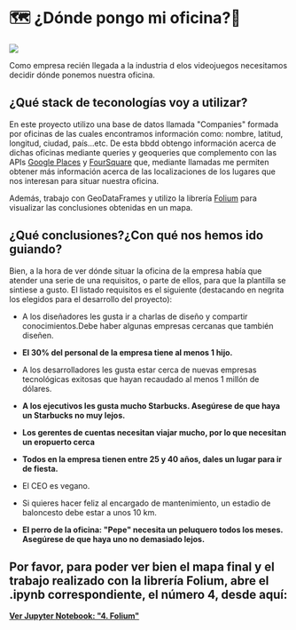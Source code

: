 # 🗺 ¿Dónde pongo mi oficina?🏢

![](https://elefantesenbicicleta.com/wp-content/uploads/2018/01/tintin_mundo.jpg)

Como empresa recién llegada a la industria d elos videojuegos necesitamos decidir dónde ponemos nuestra oficina.

## ¿Qué stack de teconologías voy a utilizar?

En este proyecto utilizo una base de datos llamada "Companies" formada por oficinas de las cuales encontramos información como: nombre, latitud, longitud, ciudad, país...etc. De esta bbdd obtengo información acerca de dichas oficinas mediante queries y geoqueries que complemento con las APIs [Google Places](https://cloud.google.com/maps-platform/places/?hl=es&utm_source=google&utm_medium=cpc&utm_campaign=FY18-Q2-global-demandgen-paidsearchonnetworkhouseads-cs-maps_contactsal_saf&utm_content=text-ad-none-none-DEV_c-CRE_436338821277-ADGP_Hybrid%20%7C%20AW%20SEM%20%7C%20BKWS%20~%20Places%20%7C%20EXA%20%7C%20Google%20Maps%20Places%20API-KWID_43700051585713668-aud-599078372864%3Akwd-22859391737-userloc_1005493&utm_term=KW_google%20places%20api-ST_google%20places%20api&gclid=Cj0KCQiA48j9BRC-ARIsAMQu3WQaf_bwuj-2dxUFXixCeaM7ycBwiBgY0p3dqrqg4zpg2povN-h0cK0aAlDZEALw_wcB) y [FourSquare](https://developer.foursquare.com) que, mediante llamadas me permiten obtener más información acerca de las localizaciones de los lugares que nos interesan para situar nuestra oficina.

Además, trabajo con GeoDataFrames y utilizo la librería [Folium](https://python-visualization.github.io/folium/) para visualizar las conclusiones obtenidas en un mapa.

## ¿Qué conclusiones?¿Con qué nos hemos ido guiando?
Bien, a la hora de ver dónde situar la oficina de la empresa había que atender una serie de una requisitos, o parte de ellos, para que la plantilla se sintiese a gusto. El listado requisitos es el siguiente (destacando en negrita los elegidos para el desarrollo del proyecto):

- A los diseñadores les gusta ir a charlas de diseño y compartir conocimientos.Debe haber algunas empresas cercanas que también diseñen.

- **El 30% del personal de la empresa tiene al menos 1 hijo.**

- A los desarrolladores les gusta estar cerca de nuevas empresas tecnológicas exitosas que hayan recaudado al menos 1 millón de dólares.

- **A los ejecutivos les gusta mucho Starbucks. Asegúrese de que haya un Starbucks no muy lejos.**

- **Los gerentes de cuentas necesitan viajar mucho, por lo que necesitan un eropuerto cerca**

- **Todos en la empresa tienen entre 25 y 40 años, dales un lugar para ir de fiesta.**

- El CEO es vegano.

- Si quieres hacer feliz al encargado de mantenimiento, un estadio de baloncesto debe estar a unos 10 km.

- **El perro de la oficina: "Pepe" necesita un peluquero todos los meses. Asegúrese de que haya uno no demasiado lejos.**


## Por favor, para poder ver bien el mapa final y el trabajo realizado con la librería Folium, abre el .ipynb correspondiente, el número 4, desde aquí:
**[Ver Jupyter Notebook: "4. Folium"](https://nbviewer.jupyter.org/github/AnaMA96/mongo-project/blob/main/4.%20%20%20Folium.ipynb)**
